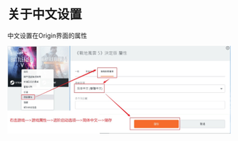 # 关于中文设置

中文设置在Origin界面的属性

![](https://github.com/GC-ZF/French-fries-notice-bar/blob/main/img/%E6%B8%B8%E6%88%8F%E4%B8%AD%E6%96%87.jpg?raw=true)

# 
